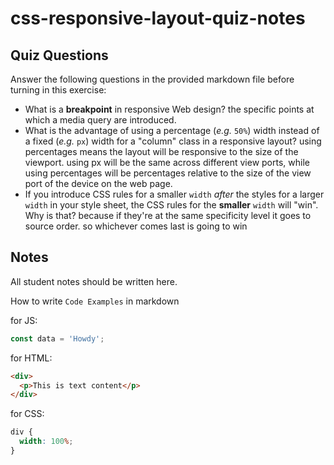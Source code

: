 # css-responsive-layout-quiz-notes

## Quiz Questions

Answer the following questions in the provided markdown file before turning in this exercise:

- What is a **breakpoint** in responsive Web design?
  the specific points at which a media query are introduced.
- What is the advantage of using a percentage (_e.g._ `50%`) width instead of a fixed (_e.g._ `px`) width for a "column" class in a responsive layout?
  using percentages means the layout will be responsive to the size of the viewport. using px will be the same across different view ports, while using percentages will be percentages relative to the size of the view port of the device on the web page.
- If you introduce CSS rules for a smaller `width` _after_ the styles for a larger `width` in your style sheet, the CSS rules for the **smaller** `width` will "win". Why is that?
  because if they're at the same specificity level it goes to source order. so whichever comes last is going to win

## Notes

All student notes should be written here.

How to write `Code Examples` in markdown

for JS:

```javascript
const data = 'Howdy';
```

for HTML:

```html
<div>
  <p>This is text content</p>
</div>
```

for CSS:

```css
div {
  width: 100%;
}
```
